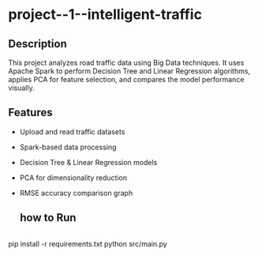 # project--1--intelligent-traffic
## Description
This project analyzes road traffic data using Big Data techniques. It uses Apache Spark to perform Decision Tree and Linear Regression algorithms, applies PCA for feature selection, and compares the model performance visually.

## Features
- Upload and read traffic datasets
- Spark-based data processing
- Decision Tree & Linear Regression models
- PCA for dimensionality reduction
- RMSE accuracy comparison graph

  ## how to Run
  ```bash
pip install -r requirements.txt
python src/main.py
